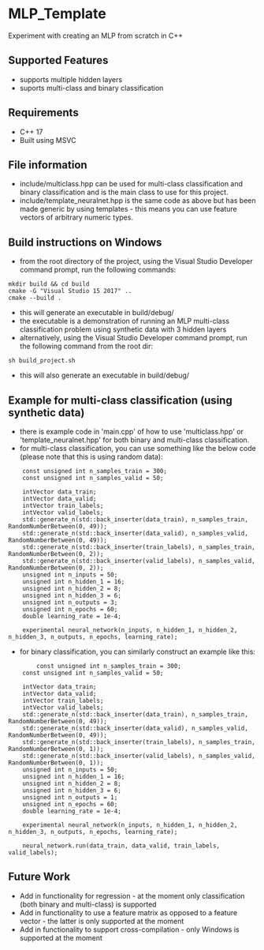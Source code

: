 # MLP_Template
Experiment with creating an MLP from scratch in C++
## Supported Features
- supports multiple hidden layers
- suports multi-class and binary classification
## Requirements
- C++ 17
- Built using MSVC
## File information
- include/multiclass.hpp can be used for multi-class classification and binary classification and is the main class to use for this project.
- include/template_neuralnet.hpp is the same code as above but has been made generic by using templates - this means you can use feature vectors of arbitrary numeric types.
## Build instructions on Windows
- from the root directory of the project, using the Visual Studio Developer command prompt, run the following commands:
```
mkdir build && cd build
cmake -G "Visual Studio 15 2017" ..
cmake --build .
```
- this will generate an executable in build/debug/
- the executable is a demonstration of running an MLP multi-class classification problem using synthetic data with 3 hidden layers
- alternatively, using the Visual Studio Developer command prompt, run the following command from the root dir:
```
sh build_project.sh
```
- this will also generate an executable in build/debug/
## Example for multi-class classification (using synthetic data)
- there is example code in 'main.cpp' of how to use 'multiclass.hpp' or 'template_neuralnet.hpp' for both binary and multi-class classification.
- for multi-class classification, you can use something like the below code (please note that this is using random data):
```
	const unsigned int n_samples_train = 300;
	const unsigned int n_samples_valid = 50;

	intVector data_train;
	intVector data_valid;
	intVector train_labels;
	intVector valid_labels;
	std::generate_n(std::back_inserter(data_train), n_samples_train, RandomNumberBetween(0, 49));
	std::generate_n(std::back_inserter(data_valid), n_samples_valid, RandomNumberBetween(0, 49));
	std::generate_n(std::back_inserter(train_labels), n_samples_train, RandomNumberBetween(0, 2));
	std::generate_n(std::back_inserter(valid_labels), n_samples_valid, RandomNumberBetween(0, 2));
	unsigned int n_inputs = 50;
	unsigned int n_hidden_1 = 16;
	unsigned int n_hidden_2 = 8;
	unsigned int n_hidden_3 = 6;
	unsigned int n_outputs = 3;
	unsigned int n_epochs = 60;
	double learning_rate = 1e-4;

	experimental neural_network(n_inputs, n_hidden_1, n_hidden_2, n_hidden_3, n_outputs, n_epochs, learning_rate);
```
- for binary classification, you can similarly construct an example like this:
```
        const unsigned int n_samples_train = 300;
	const unsigned int n_samples_valid = 50;

	intVector data_train;
	intVector data_valid;
	intVector train_labels;
	intVector valid_labels;
	std::generate_n(std::back_inserter(data_train), n_samples_train, RandomNumberBetween(0, 49));
	std::generate_n(std::back_inserter(data_valid), n_samples_valid, RandomNumberBetween(0, 49));
	std::generate_n(std::back_inserter(train_labels), n_samples_train, RandomNumberBetween(0, 1));
	std::generate_n(std::back_inserter(valid_labels), n_samples_valid, RandomNumberBetween(0, 1));
	unsigned int n_inputs = 50;
	unsigned int n_hidden_1 = 16;
	unsigned int n_hidden_2 = 8;
	unsigned int n_hidden_3 = 6;
	unsigned int n_outputs = 1;
	unsigned int n_epochs = 60;
	double learning_rate = 1e-4;

	experimental neural_network(n_inputs, n_hidden_1, n_hidden_2, n_hidden_3, n_outputs, n_epochs, learning_rate);

	neural_network.run(data_train, data_valid, train_labels, valid_labels);
```

## Future Work
- Add in functionality for regression - at the moment only classification (both binary and multi-class) is supported
- Add in functionality to use a feature matrix as opposed to a feature vector - the latter is only supported at the moment
- Add in functionality to support cross-compilation - only Windows is supported at the moment
